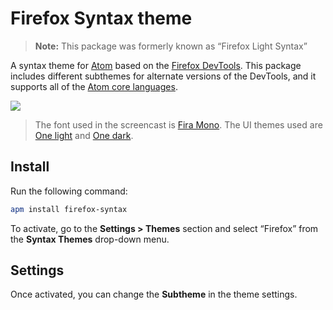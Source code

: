 # Firefox Syntax theme

> __Note:__ This package was formerly known as “Firefox Light Syntax”

A syntax theme for [Atom](https://atom.io) based on the
[Firefox DevTools](https://developer.mozilla.org/en/docs/Tools). This package
includes different subthemes for alternate versions of the DevTools,
and it supports all of the [Atom core languages](https://github.com/atom/language-examples#languages).

![](https://cloud.githubusercontent.com/assets/17343833/16637508/1c155562-43a5-11e6-9312-379f59201638.gif)

> The font used in the screencast is [Fira Mono](https://github.com/mozilla/Fira).
The UI themes used are [One light](https://atom.io/themes/one-light-ui)
and [One dark](https://atom.io/themes/one-dark-ui).

## Install

Run the following command:

```bash
apm install firefox-syntax
```

To activate, go to the __Settings > Themes__ section and select “Firefox” from
the __Syntax Themes__ drop-down menu.

## Settings

Once activated, you can change the __Subtheme__ in the theme settings.
